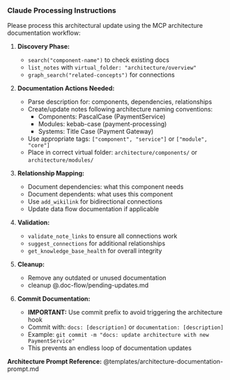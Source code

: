 ### Claude Processing Instructions

Please process this architectural update using the MCP architecture documentation workflow:

1. **Discovery Phase:**
   - `search("component-name")` to check existing docs
   - `list_notes` with `virtual_folder: "architecture/overview"`
   - `graph_search("related-concepts")` for connections

2. **Documentation Actions Needed:**
   - Parse description for: components, dependencies, relationships
   - Create/update notes following architecture naming conventions:
     * Components: PascalCase (PaymentService)
     * Modules: kebab-case (payment-processing)  
     * Systems: Title Case (Payment Gateway)
   - Use appropriate tags: `["component", "service"]` or `["module", "core"]`
   - Place in correct virtual folder: `architecture/components/` or `architecture/modules/`

3. **Relationship Mapping:**
   - Document dependencies: what this component needs
   - Document dependents: what uses this component
   - Use `add_wikilink` for bidirectional connections
   - Update data flow documentation if applicable

4. **Validation:**
   - `validate_note_links` to ensure all connections work
   - `suggest_connections` for additional relationships
   - `get_knowledge_base_health` for overall integrity

5. **Cleanup:**
   - Remove any outdated or unused documentation 
   - cleanup @.doc-flow/pending-updates.md

6. **Commit Documentation:**
   - **IMPORTANT:** Use commit prefix to avoid triggering the architecture hook
   - Commit with: `docs: [description]` or `documentation: [description]`
   - Example: `git commit -m "docs: update architecture with new PaymentService"`
   - This prevents an endless loop of documentation updates

**Architecture Prompt Reference:** @templates/architecture-documentation-prompt.md